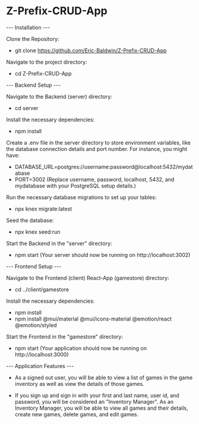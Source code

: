 # Z-Prefix-CRUD-App

--- Installation ---

Clone the Repository:
- git clone https://github.com/Eric-Baldwin/Z-Prefix-CRUD-App

Navigate to the project directory:
- cd Z-Prefix-CRUD-App


--- Backend Setup ---


Navigate to the Backend (server) directory:
- cd server

Install the necessary dependencies:
- npm install

Create a .env file in the server directory to store environment variables, like the database connection details and port number. For instance, you might have:
- DATABASE_URL=postgres://username:password@localhost:5432/mydatabase
- PORT=3002
(Replace username, password, localhost, 5432, and mydatabase with your PostgreSQL setup details.)

Run the necessary database migrations to set up your tables:
- npx knex migrate:latest

Seed the database:
- npx knex seed:run

Start the Backend in the "server" directory:
- npm start
(Your server should now be running on http://localhost:3002)


--- Frontend Setup ---


Navigate to the Frontend (client) React-App (gamestore) directory:
- cd ../client/gamestore

Install the necessary dependencies:
- npm install
- npm install @mui/material @mui/icons-material @emotion/react @emotion/styled

Start the Frontend in the "gamestore" directory:
- npm start
(Your application should now be running on http://localhost:3000)


--- Application Features ---


- As a signed out user, you will be able to view a list of games in the game inventory as well as view the details of those games.

 - If you sign up and sign in with your first and last name, user id, and password, you will be considered an "Inventory Manager". As an Inventory Manager, you will be able to view all games and their details, create new games, delete games, and edit games.